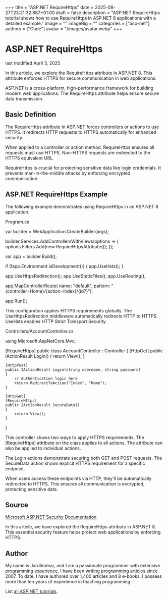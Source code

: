+++
title = "ASP.NET RequireHttps"
date = 2025-08-27T23:21:32.887+01:00
draft = false
description = "ASP.NET RequireHttps tutorial shows how to use RequireHttps in ASP.NET 8 applications with a detailed example."
image = ""
imageBig = ""
categories = ["asp-net"]
authors = ["Cude"]
avatar = "/images/avatar.webp"
+++

# ASP.NET RequireHttps

last modified April 3, 2025

In this article, we explore the RequireHttps attribute in ASP.NET 8. This
attribute enforces HTTPS for secure communication in web applications.

ASP.NET is a cross-platform, high-performance framework for building modern web
applications. The RequireHttps attribute helps ensure secure data transmission.

## Basic Definition

The RequireHttps attribute in ASP.NET forces controllers or actions to use HTTPS.
It redirects HTTP requests to HTTPS automatically for enhanced security.

When applied to a controller or action method, RequireHttps ensures all requests
must use HTTPS. Non-HTTPS requests are redirected to the HTTPS equivalent URL.

RequireHttps is crucial for protecting sensitive data like login credentials.
It prevents man-in-the-middle attacks by enforcing encrypted communication.

## ASP.NET RequireHttps Example

The following example demonstrates using RequireHttps in an ASP.NET 8 application.

Program.cs
  

var builder = WebApplication.CreateBuilder(args);

builder.Services.AddControllersWithViews(options =&gt;
{
    options.Filters.Add(new RequireHttpsAttribute());
});

var app = builder.Build();

if (!app.Environment.IsDevelopment())
{
    app.UseHsts();
}

app.UseHttpsRedirection();
app.UseStaticFiles();
app.UseRouting();

app.MapControllerRoute(
    name: "default",
    pattern: "{controller=Home}/{action=Index}/{id?}");

app.Run();

This configuration applies HTTPS requirements globally. The UseHttpsRedirection
middleware automatically redirects HTTP to HTTPS. UseHsts enables
HTTP Strict Transport Security.

Controllers/AccountController.cs
  

using Microsoft.AspNetCore.Mvc;

[RequireHttps]
public class AccountController : Controller
{
    [HttpGet]
    public IActionResult Login()
    {
        return View();
    }

    [HttpPost]
    public IActionResult Login(string username, string password)
    {
        // Authentication logic here
        return RedirectToAction("Index", "Home");
    }

    [HttpGet]
    [RequireHttps]
    public IActionResult SecureData()
    {
        return View();
    }
}

This controller shows two ways to apply HTTPS requirements. The [RequireHttps]
attribute on the class applies to all actions. The attribute can also be applied
to individual actions.

The Login actions demonstrate securing both GET and POST requests.
The SecureData action shows explicit HTTPS requirement for a
specific endpoint.

When users access these endpoints via HTTP, they'll be automatically redirected
to HTTPS. This ensures all communication is encrypted, protecting sensitive data.

## Source

[Microsoft ASP.NET Security Documentation](https://learn.microsoft.com/en-us/aspnet/core/security/enforcing-ssl?view=aspnetcore-8.0)

In this article, we have explored the RequireHttps attribute in ASP.NET 8. This
essential security feature helps protect web applications by enforcing HTTPS.

## Author

My name is Jan Bodnar, and I am a passionate programmer with extensive
programming experience. I have been writing programming articles since 2007.
To date, I have authored over 1,400 articles and 8 e-books. I possess more
than ten years of experience in teaching programming.

List [all ASP.NET tutorials](/all/#asp-net).
